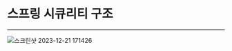 # 스프링 시큐리티 구조
---
![스크린샷 2023-12-21 171426](https://github.com/bizplus033/jinwaterpractice/assets/154400053/c8f6f6f0-223e-49f8-89e6-e9291498e79e)
